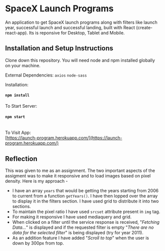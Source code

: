 # SpaceX Launch Programs

An application to get SpaceX launch programs along with filters like launch year, successful launch and successful landing, built with React (create-react-app). Its is reponsive for Desktop, Tablet and Mobile.

## Installation and Setup Instructions
Clone down this repository. You will need node and npm installed globally on your machine.

External Dependencies:
`axios`
`node-sass`

Installation:
#### `npm install`

To Start Server:
#### `npm start`
\
To Visit App:\
[https://launch-program.herokuapp.com/](https://launch-program.herokuapp.com/)

## Reflection
This was given to me as an assignment. The two important aspects of the assigment was to make it responsive and to load images based on pixel density. Here is my approach - 

* I have an array `years` that would be getting the years starting from 2006 to current from a function `getYears()`. I have then lopped over the array to display it in the filters section. I have used grid to distribute it into two sections.  
* To maintain the pixel ratio I have used `srcset` attribute present in `img` tag.
* For making it responsive I have used mediaquery and grid.
* When clicked on a filter until the service response is received, "*Fetching Data...*" is displayed and if the requested filter is empty "*There are no data for the selected filter*" is being displayed (try for year 2011).
* As an addition feature I have added "*Scroll to top*" when the user is down by 300px from top.
